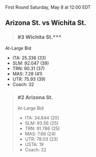 First Round
Saturday, May 8 at 12:00 EDT
## Arizona St. vs Wichita St.

> ### #3 Wichita St.***  
At-Large Bid  
- ITA: 25.336 (33)  
- SLM: 92.047 (39)  
- TRN: 90.31 (37)  
- MAS: 7.28 (41)  
- UTR: 75.93 (39)  
- Coach: 32  

> ### #2 Arizona St.  
> At-Large Bid  
> - ITA: 34.844 (20)  
> - SLM: 93.56 (25)  
> - TRN: 91.786 (25)  
> - MAS: 7.68 (24)  
> - UTR: 78.03 (23)  
> - USTA: 19  
> - Coach: 22  